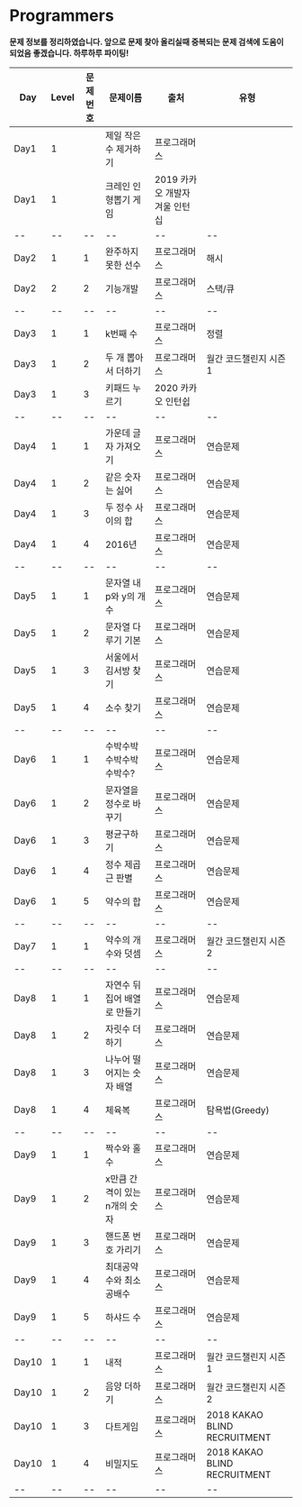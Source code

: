 # Programmers
**문제 정보를 정리하였습니다. 앞으로 문제 찾아 올리실때 중복되는 문제 검색에 도움이 되었음 좋겠습니다. 하루하루 파이팅!**

| Day | Level | 문제번호 |   문제이름    | 출처 | 유형 |
|-----|-------|-------|--------------| ------| ----|
| Day1 | 1 |   | 제일 작은 수 제거하기     | 프로그래머스
| Day1 | 1 |   | 크레인 인형뽑기 게임      | 2019 카카오 개발자 겨울 인턴십
|--|--|--|--|--|--|
| Day2 | 1 | 1 | 완주하지 못한 선수       | 프로그래머스 | 해시
| Day2 | 2 | 2 | 기능개발               | 프로그래머스 | 스택/큐
|--|--|--|--|--|--|
| Day3 | 1 | 1 | k번째 수              | 프로그래머스 | 정렬
| Day3 | 1 | 2 | 두 개 뽑아서 더하기      | 프로그래머스 |  월간 코드챌린지 시즌 1
| Day3 | 1 | 3 | 키패드 누르기           | 2020 카카오 인턴쉽 |
|--|--|--|--|--|--|
| Day4 | 1 | 1 | 가운데 글자 가져오기     | 프로그래머스 | 연습문제
| Day4 | 1 | 2 | 같은 숫자는 싫어        |  프로그래머스 | 연습문제
| Day4 | 1 | 3 | 두 정수 사이의 합       | 프로그래머스 | 연습문제
| Day4 | 1 | 4 | 2016년               | 프로그래머스 | 연습문제
|--|--|--|--|--|--|
| Day5 | 1 | 1 | 문자열 내 p와 y의 개수   | 프로그래머스 | 연습문제
| Day5 | 1 | 2 | 문자열 다루기 기본       | 프로그래머스 | 연습문제
| Day5 | 1 | 3 | 서울에서 김서방 찾기      | 프로그래머스 | 연습문제
| Day5 | 1 | 4 | 소수 찾기              | 프로그래머스 | 연습문제
|--|--|--|--|--|--|
| Day6 | 1 | 1 | 수박수박수박수박수박수?     | 프로그래머스 | 연습문제
| Day6 | 1 | 2 | 문자열을 정수로 바꾸기      | 프로그래머스 | 연습문제
| Day6 | 1 | 3 | 평균구하기              | 프로그래머스 | 연습문제
| Day6 | 1 | 4 | 정수 제곱근 판별          | 프로그래머스 | 연습문제
| Day6 | 1 | 5 | 약수의 합              | 프로그래머스 | 연습문제
|--|--|--|--|--|--|
| Day7 | 1 | 1 | 약수의 개수와 덧셈       | 프로그래머스 | 월간 코드챌린지 시즌 2
|--|--|--|--|--|--|
| Day8 | 1 | 1 | 자연수 뒤집어 배열로 만들기 | 프로그래머스 | 연습문제
| Day8 | 1 | 2 | 자릿수 더하기            | 프로그래머스 | 연습문제
| Day8 | 1 | 3 | 나누어 떨어지는 숫자 배열   | 프로그래머스 | 연습문제
| Day8 | 1 | 4 | 체육복                  | 프로그래머스 | 탐욕법(Greedy)
|--|--|--|--|--|--|
| Day9 | 1 | 1 | 짝수와 홀수             | 프로그래머스 | 연습문제
| Day9 | 1 | 2 | x만큼 간격이 있는 n개의 숫자 | 프로그래머스 | 연습문제
| Day9 | 1 | 3 | 핸드폰 번호 가리기         | 프로그래머스 | 연습문제
| Day9 | 1 | 4 | 최대공약수와 최소공배수      | 프로그래머스 | 연습문제
| Day9 | 1 | 5 | 하샤드 수                | 프로그래머스 | 연습문제
|--|--|--|--|--|--|
| Day10 | 1 | 1 | 내적                  | 프로그래머스 | 월간 코드챌린지 시즌 1
| Day10 | 1 | 2 | 음양 더하기              | 프로그래머스 | 월간 코드챌린지 시즌 2
| Day10 | 1 | 3 | 다트게임                | 프로그래머스 | 2018 KAKAO BLIND RECRUITMENT
| Day10 | 1 | 4 | 비밀지도                | 프로그래머스 | 2018 KAKAO BLIND RECRUITMENT
|--|--|--|--|--|--|
